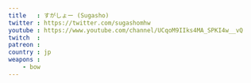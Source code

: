 ```yaml
---
title   : すがしょー (Sugasho)
twitter : https://twitter.com/sugashomhw
youtube : https://www.youtube.com/channel/UCqoM9IIks4MA_SPKI4w__vQ
twitch  : 
patreon : 
country : jp
weapons :
    - bow
---
```


